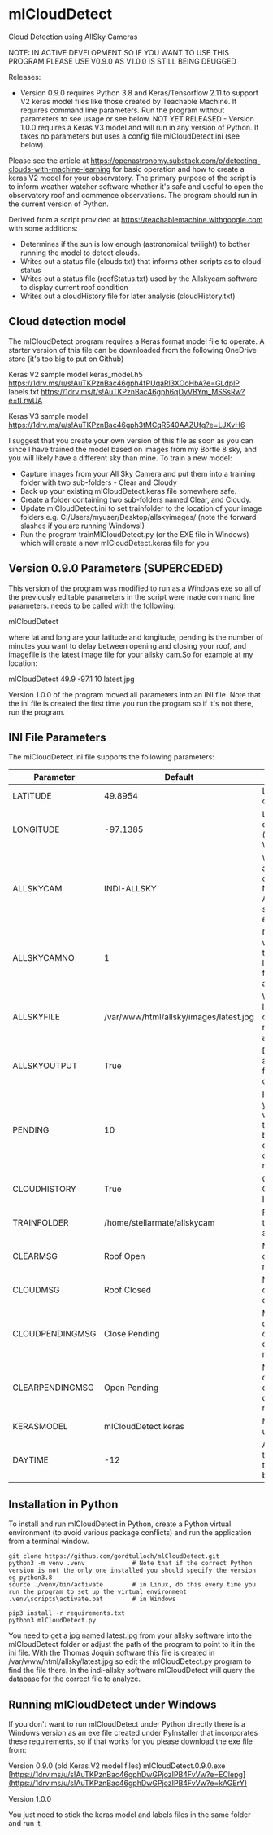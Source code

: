 # mlCloudDetect
Cloud Detection using AllSky Cameras

NOTE: IN ACTIVE DEVELOPMENT SO IF YOU WANT TO USE THIS PROGRAM PLEASE USE V0.9.0 AS V1.0.0 IS STILL BEING DEUGGED

Releases:
* Version 0.9.0 requires Python 3.8 and Keras/Tensorflow 2.11 to support V2 keras model files like those created by Teachable Machine. It requires command line parameters. Run the program without parameters to see usage or see below.
NOT YET RELEASED - Version 1.0.0 requires a Keras V3 model and will run in any version of Python. It takes no parameters but uses a config file mlCloudDetect.ini (see below).

Please see the article at https://openastronomy.substack.com/p/detecting-clouds-with-machine-learning for basic operation and how to create a keras V2 model for your observatory. The primary purpose of the script is to inform weather watcher software whether it's safe and useful to open the observatory roof and commence observations. The program should run in the current version of Python.

Derived from a script provided at https://teachablemachine.withgoogle.com with some additions:
* Determines if the sun is low enough (astronomical twilight) to bother running the model to detect clouds.
* Writes out a status file (clouds.txt) that informs other scripts as to cloud status
* Writes out a status file (roofStatus.txt) used by the Allskycam software to display current roof condition
* Writes out a cloudHistory file for later analysis (cloudHistory.txt)

## Cloud detection model
The mlCloudDetect program requires a Keras format model file to operate. A starter version of this file can be downloaded from the following OneDrive store (it's too big to put on Github)

Keras V2 sample model
keras_model.h5    https://1drv.ms/u/s!AuTKPznBac46gph4fPUqaRl3XOoHbA?e=GLdplP
labels.txt        https://1drv.ms/t/s!AuTKPznBac46gph6qOyVBYm_MSSsRw?e=tLrwUA

Keras  V3 sample model 
https://1drv.ms/u/s!AuTKPznBac46gph3tMCqR540AAZUfg?e=LJXvH6

I suggest that you create your own version of this file as soon as you can since I have trained the model based on images from my Bortle 8 sky, and you will likely have a different sky than mine. To train a new model:

* Capture images from your All Sky Camera and put them into a training folder with two sub-folders - Clear and Cloudy
* Back up your existing mlCloudDetect.keras file somewhere safe.
* Create a folder containing two sub-folders named Clear, and Cloudy.
* Update mlCloudDetect.ini to set trainfolder to the location of your image folders e.g. C:/Users/myuser/Desktop/allskyimages/ (note the forward slashes if you are running Windows!)
* Run the program trainMlCloudDetect.py (or the EXE file in Windows) which will create a new mlCloudDetect.keras file for you

## Version 0.9.0 Parameters (SUPERCEDED)
This version of the program was modified to run as a Windows exe so all of the previously editable parameters in the script were made command line parameters. needs to be called with the following:

mlCloudDetect <lat> <long> <pending> <imagefile>

where lat and long are your latitude and longitude, pending is the number of minutes you want to delay between opening and closing your roof, and imagefile is the latest image file for your allsky cam.So for example at my location:

mlCloudDetect 49.9 -97.1 10 latest.jpg

Version 1.0.0 of the program moved all parameters into an INI file. Note that the ini file is created the first time you run the program so if it's not there, run the program.

## INI File Parameters
The mlCloudDetect.ini file supports the following parameters:

| Parameter | Default | Description |
|-----------|--------------------------------------------------------|---------------------------------------------------------------------|
| LATITUDE | 49.8954 | Latitude of observer |
| LONGITUDE | -97.1385 | Longitude of observer (negative if West) |
| ALLSKYCAM | INDI-ALLSKY | What kind of allskycam - choice are NONE,INDI-ALLSKY or something else (e.g. TJ) |
| ALLSKYCAMNO | 1 | Determines what camera to pull the latest image from in indi-allsky |
| ALLSKYFILE | /var/www/html/allsky/images/latest.jpg | What the latest file is called (in non-indi-allsky) |
| ALLSKYOUTPUT | True | Dump an allskycam.txt file with cloud status |
| PENDING | 10 | How long you want to wait to transition between open and closed (in minutes) |
| CLOUDHISTORY | True | Output Cloud History file |
| TRAINFOLDER | /home/stellarmate/allskycam | Folder where training files are |
| CLEARMSG | Roof Open | Message to output when no clouds |
| CLOUDMSG | Roof Closed | Message to output when cloudy |
| CLOUDPENDINGMSG | Close Pending | Message to output when cloud detected but roof open |
| CLEARPENDINGMSG | Open Pending | Message to output when clear sky detected but roof closed |
| KERASMODEL | mlCloudDetect.keras | Model file to use |
| DAYTIME| -12 | Altitude that the sun has to be at to be full night |

## Installation in Python
To install and run mlCloudDetect in Python, create a Python virtual environment (to avoid various package conflicts) and run the application from a terminal window.

    git clone https://github.com/gordtulloch/mlCloudDetect.git
    python3 -m venv .venv             # Note that if the correct Python version is not the only one installed you should specify the version eg python3.8
    source ./venv/bin/activate        # in Linux, do this every time you run the program to set up the virtual environment
    .venv\scripts\activate.bat        # in Windows

    pip3 install -r requirements.txt
    python3 mlCloudDetect.py

You need to get a jpg named latest.jpg from your allsky software into the mlCloudDetect folder or adjust the path of the program to point to it in the ini file. With the Thomas Joquin software this file is created in /var/www/html/allsky/latest.jpg so edit the mlCloudDetect.py program to find the file there.  In the indi-allsky software mlCloudDetect will query the database for the correct file to analyze.

## Running mlCloudDetect under Windows 
If you don't want to run mlCloudDetect under Python directly there is a Windows version as an exe file created under PyInstaller that incorporates these requirements, so if that works for you please download the exe file from:

Version 0.9.0 (old Keras V2 model files)
mlCloudDetect.0.9.0.exe    [https://1drv.ms/u/s!AuTKPznBac46gphDwGPjozIPB4FvVw?e=EClepg](https://1drv.ms/u/s!AuTKPznBac46gphDwGPjozIPB4FvVw?e=kAGErY)


Version 1.0.0



You just need to stick the keras model and labels files in the same folder and run it.
